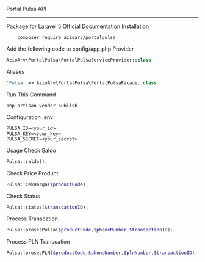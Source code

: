 Portal Pulsa API


----------


Package for Laravel 5
[Official Documentation](http://portalpulsa.com/api-transaksi-pulsa-murah/)
Installation

```
    composer require azioarv/portalpulsa
```
   
Add the following code to config/app.php
Provider
```php
AzioArv\PortalPulsa\PortalPulsaServiceProvider::class
```
Aliases
```php
'Pulsa' => AzioArv\PortalPulsa\PortalPulsaFacade::class
```
Run This Command

    php artisan vendor publish
    
Configuration
.env

    PULSA_ID=<your_id>
    PULSA_KEY=<your_key>
    PULSA_SECRET=<your_secret>

Usage
Check Saldo
```php
Pulsa::saldo();
```
Check Price Product
```php
Pulsa::cekHarga($productCode);
```
Check Status
```php
Pulsa::status($transcationID);
```
Process Transcation
```php
Pulsa::prosesPulsa($productCode,$phoneNumber,$transactionID);
```
Process PLN Transcation
```php
Pulsa::prosesPLN($productCode,$phoneNumber,$plnNumber,$transactionID);
```